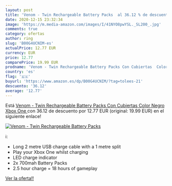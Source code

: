 ```yaml
---
layout: post
title: 'Venom - Twin Rechargeable Battery Packs  al 36.12 % de descuento'
date: 2020-12-15 23:32:34
image: 'https://m.media-amazon.com/images/I/41NYO8pwYSL._SL200_.jpg'
comments: true
category: ofertas
author: ring
slug: 'B00G4UCNIM-es'
actualPrice: 12.77 EUR
currency: EUR
price: 12.77
comparePrice: 19.99 EUR
prodname: 'Venom - Twin Rechargeable Battery Packs Con Cubiertas  Color Negro  Xbox One '
country: 'es'
flag: '🇪🇸'
buyurl: 'https://www.amazon.es/dp/B00G4UCNIM/?tag=tolees-21'
descuento: '36.12'
average: '12.77'
---
```


Está [Venom - Twin Rechargeable Battery Packs Con Cubiertas  Color Negro  Xbox One ](https://www.amazon.es/dp/B00G4UCNIM/?tag=tolees-21) con 36.12 de descuento por 12.77 EUR (original: 19.99 EUR) en el siguiente enlace!

[![Venom - Twin Rechargeable Battery Packs ](https://m.media-amazon.com/images/I/41NYO8pwYSL._SL200_.jpg)](https://www.amazon.es/dp/B00G4UCNIM/?tag=tolees-21)

ℹ️:

- Long 2 metre USB charge cable with a 1 metre split
- Play your Xbox One whilst charging
- LED charge indicator
- 2x 700mah Battery Packs
- 2.5 hour charge = 18 hours of gameplay

[Ver la oferta!!](https://www.amazon.es/dp/B00G4UCNIM/?tag=tolees-21)
